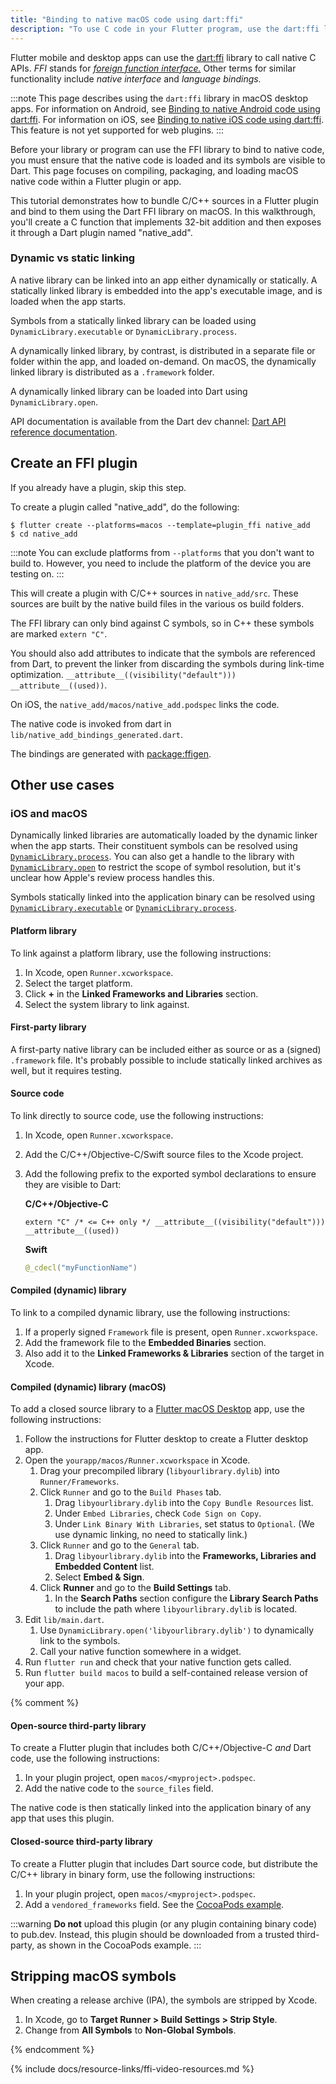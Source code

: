 ```yaml
---
title: "Binding to native macOS code using dart:ffi"
description: "To use C code in your Flutter program, use the dart:ffi library."
---
```


<?code-excerpt path-base="development/platform_integration"?>

Flutter mobile and desktop apps can use the
[dart:ffi][] library to call native C APIs.
_FFI_ stands for [_foreign function interface._][FFI]
Other terms for similar functionality include
_native interface_ and _language bindings._

:::note
This page describes using the `dart:ffi` library
in macOS desktop apps.
For information on Android, see
[Binding to native Android code using dart:ffi][android-ffi].
For information on iOS, see
[Binding to native iOS code using dart:ffi][ios-ffi].
This feature is not yet supported for web plugins.
:::


[android-ffi]: /platform-integration/android/c-interop
[ios-ffi]: /platform-integration/ios/c-interop
[dart:ffi]: {{site.dart.api}}/dev/dart-ffi/dart-ffi-library.html
[FFI]: https://en.wikipedia.org/wiki/Foreign_function_interface

Before your library or program can use the FFI library
to bind to native code, you must ensure that the
native code is loaded and its symbols are visible to Dart.
This page focuses on compiling, packaging,
and loading macOS native code within a Flutter plugin or app.

This tutorial demonstrates how to bundle C/C++
sources in a Flutter plugin and bind to them using
the Dart FFI library on macOS.
In this walkthrough, you'll create a C function
that implements 32-bit addition and then
exposes it through a Dart plugin named "native_add".

### Dynamic vs static linking

A native library can be linked into an app either
dynamically or statically. A statically linked library
is embedded into the app's executable image,
and is loaded when the app starts.

Symbols from a statically linked library can be
loaded using `DynamicLibrary.executable` or
`DynamicLibrary.process`.

A dynamically linked library, by contrast, is distributed
in a separate file or folder within the app,
and loaded on-demand. On macOS, the dynamically linked
library is distributed as a `.framework` folder.

A dynamically linked library can be loaded into
Dart using `DynamicLibrary.open`.

API documentation is available from the Dart dev channel:
[Dart API reference documentation][].


[Dart API reference documentation]: {{site.dart.api}}/dev/

## Create an FFI plugin

If you already have a plugin, skip this step.

To create a plugin called "native_add",
do the following:

```console
$ flutter create --platforms=macos --template=plugin_ffi native_add
$ cd native_add
```

:::note
You can exclude platforms from `--platforms` that you don't want
to build to. However, you need to include the platform of 
the device you are testing on.
:::

This will create a plugin with C/C++ sources in `native_add/src`.
These sources are built by the native build files in the various
os build folders.

The FFI library can only bind against C symbols,
so in C++ these symbols are marked `extern "C"`.

You should also add attributes to indicate that the
symbols are referenced from Dart,
to prevent the linker from discarding the symbols
during link-time optimization.
`__attribute__((visibility("default"))) __attribute__((used))`.

On iOS, the `native_add/macos/native_add.podspec` links the code.

The native code is invoked from dart in `lib/native_add_bindings_generated.dart`.

The bindings are generated with [package:ffigen]({{site.pub-pkg}}/ffigen).

## Other use cases

### iOS and macOS

Dynamically linked libraries are automatically loaded by
the dynamic linker when the app starts. Their constituent
symbols can be resolved using [`DynamicLibrary.process`][].
You can also get a handle to the library with
[`DynamicLibrary.open`][] to restrict the scope of
symbol resolution, but it's unclear how Apple's
review process handles this.

Symbols statically linked into the application binary
can be resolved using [`DynamicLibrary.executable`][] or
[`DynamicLibrary.process`][].


[`DynamicLibrary.executable`]: {{site.dart.api}}/dev/dart-ffi/DynamicLibrary/DynamicLibrary.executable.html
[`DynamicLibrary.open`]: {{site.dart.api}}/dev/dart-ffi/DynamicLibrary/DynamicLibrary.open.html
[`DynamicLibrary.process`]: {{site.dart.api}}/dev/dart-ffi/DynamicLibrary/DynamicLibrary.process.html

#### Platform library

To link against a platform library,
use the following instructions:

1. In Xcode, open `Runner.xcworkspace`.
1. Select the target platform.
1. Click **+** in the **Linked Frameworks and Libraries**
   section.
1. Select the system library to link against.

#### First-party library

A first-party native library can be included either
as source or as a (signed) `.framework` file.
It's probably possible to include statically linked
archives as well, but it requires testing.

#### Source code

To link directly to source code,
use the following instructions:

 1. In Xcode, open `Runner.xcworkspace`.
 2. Add the C/C++/Objective-C/Swift
    source files to the Xcode project.
 3. Add the following prefix to the
    exported symbol declarations to ensure they
    are visible to Dart:

    **C/C++/Objective-C**

    ```objc
    extern "C" /* <= C++ only */ __attribute__((visibility("default"))) __attribute__((used))
    ```

    **Swift**

    ```swift
    @_cdecl("myFunctionName")
    ```

#### Compiled (dynamic) library

To link to a compiled dynamic library,
use the following instructions:

1. If a properly signed `Framework` file is present,
   open `Runner.xcworkspace`.
1. Add the framework file to the **Embedded Binaries**
   section.
1. Also add it to the **Linked Frameworks & Libraries**
   section of the target in Xcode.

#### Compiled (dynamic) library (macOS)

To add a closed source library to a
[Flutter macOS Desktop][] app,
use the following instructions:

1. Follow the instructions for Flutter desktop to create
   a Flutter desktop app.
1. Open the `yourapp/macos/Runner.xcworkspace` in Xcode.
   1. Drag your precompiled library (`libyourlibrary.dylib`)
      into `Runner/Frameworks`.
   1. Click `Runner` and go to the `Build Phases` tab.
      1. Drag `libyourlibrary.dylib` into the
         `Copy Bundle Resources` list.
      1. Under `Embed Libraries`, check `Code Sign on Copy`.
      1. Under `Link Binary With Libraries`,
         set status to `Optional`. (We use dynamic linking,
         no need to statically link.)
   1. Click `Runner` and go to the `General` tab.
      1. Drag `libyourlibrary.dylib` into the **Frameworks,
         Libraries and Embedded Content** list.
      1. Select **Embed & Sign**.
   1. Click **Runner** and go to the **Build Settings** tab.
      1. In the **Search Paths** section configure the
         **Library Search Paths** to include the path
         where `libyourlibrary.dylib` is located.
1. Edit `lib/main.dart`.
   1. Use `DynamicLibrary.open('libyourlibrary.dylib')`
      to dynamically link to the symbols.
   1. Call your native function somewhere in a widget.
1. Run `flutter run` and check that your native function gets called.
1. Run `flutter build macos` to build a self-contained release
   version of your app.

[Flutter macOS Desktop]: /platform-integration/macos/building

{% comment %}

#### Open-source third-party library

To create a Flutter plugin that includes both
C/C++/Objective-C _and_ Dart code,
use the following instructions:

1. In your plugin project,
   open `macos/<myproject>.podspec`.
1. Add the native code to the `source_files`
   field.

The native code is then statically linked into
the application binary of any app that uses
this plugin.

#### Closed-source third-party library

To create a Flutter plugin that includes Dart
source code, but distribute the C/C++ library
in binary form, use the following instructions:

1. In your plugin project,
   open `macos/<myproject>.podspec`.
1. Add a `vendored_frameworks` field.
   See the [CocoaPods example][].

:::warning
**Do not** upload this plugin
(or any plugin containing binary code) to pub.dev.
Instead, this plugin should be downloaded
from a trusted third-party,
as shown in the CocoaPods example.
:::

[CocoaPods example]: {{site.github}}/CocoaPods/CocoaPods/blob/master/examples/Vendored%20Framework%20Example/Example%20Pods/VendoredFrameworkExample.podspec

## Stripping macOS symbols

When creating a release archive (IPA),
the symbols are stripped by Xcode.

1. In Xcode, go to **Target Runner > Build Settings > Strip Style**.
2. Change from **All Symbols** to **Non-Global Symbols**.

{% endcomment %}

{% include docs/resource-links/ffi-video-resources.md %}
